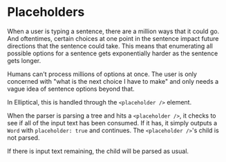 # Placeholders

When a user is typing a sentence, there are a million ways that it could go.
And oftentimes, certain choices at one point in the sentence impact future
directions that the sentence could take. This means that enumerating all
possible options for a sentence gets exponentially harder as the sentence
gets longer.

Humans can't process millions of options at once.
The user is only concerned with "what is the next choice
I have to make" and only needs a vague idea of sentence options beyond that.

In Elliptical, this is handled through the `<placeholder />` element.

When the parser is parsing a tree and hits a `<placeholder />`, it checks
to see if all of the input text has been consumed. If it has, it simply
outputs a `Word` with `placeholder: true` and continues. The `<placeholder />`'s
child is not parsed.

If there is input text remaining, the child will be parsed as usual.

